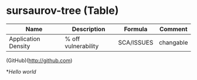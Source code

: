 # sursaurov-tree (Table)

Name | Description  | Formula  | Comment
------------ | ------------|------------|-----------
Application Density | % off vulnerability  | SCA/ISSUES  | changable


(GitHub)(http://github.com)

**Hello world*